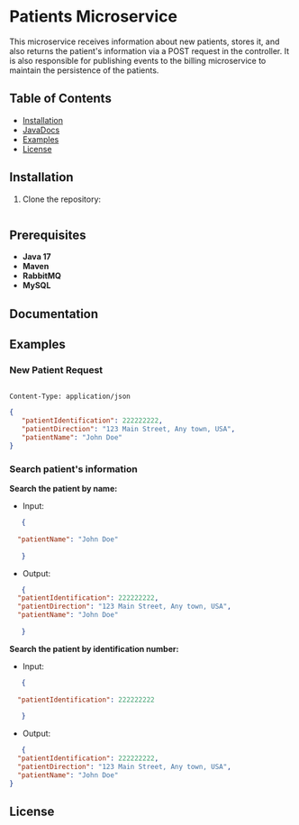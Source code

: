 # Patients Microservice

This microservice receives information about new patients, stores it, and also returns the patient's information via a POST request in the controller. It is also responsible for publishing events to the billing microservice to maintain the persistence of the patients.

## Table of Contents
- [Installation](#installation)
- [JavaDocs](#Documentation)
- [Examples](#Examples)
- [License](#license)

## Installation
1. Clone the repository:
   ```bash
## Prerequisites
- **Java 17**
- **Maven**
- **RabbitMQ**
- **MySQL**

## Documentation
## Examples

### New Patient Request
```http

Content-Type: application/json
```
```json
{
   "patientIdentification": 222222222,
   "patientDirection": "123 Main Street, Any town, USA",
   "patientName": "John Doe"
}

```
### Search patient's information

**Search the patient by name:**
* Input:
 ```json
    {
   
   "patientName": "John Doe"
   
    }
```
* Output:
 ```json
    {
   "patientIdentification": 222222222,
   "patientDirection": "123 Main Street, Any town, USA",
   "patientName": "John Doe"
   
    }
```
**Search the patient by identification number:**
* Input:
 ```json
    {
   
   "patientIdentification": 222222222
   
    }
```
* Output:
 ```json
    {
   "patientIdentification": 222222222,
   "patientDirection": "123 Main Street, Any town, USA",
   "patientName": "John Doe"
}
```
## License